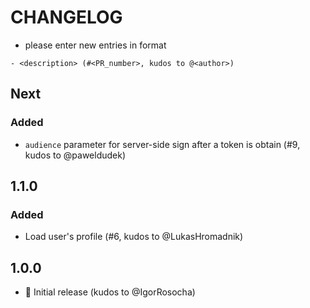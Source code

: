 # CHANGELOG

- please enter new entries in format 

```
- <description> (#<PR_number>, kudos to @<author>)
```

## Next

### Added

- `audience` parameter for server-side sign after a token is obtain (#9, kudos to @paweldudek)

## 1.1.0

### Added

- Load user's profile (#6, kudos to @LukasHromadnik)

## 1.0.0

- 🎉 Initial release (kudos to @IgorRosocha)
